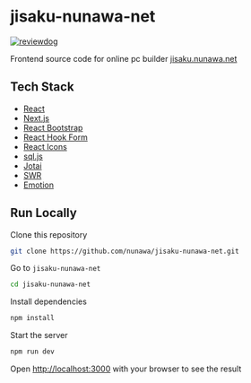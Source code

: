 # jisaku-nunawa-net

[![reviewdog](https://github.com/nunawa/jisaku-nunawa-net/actions/workflows/reviewdog.yml/badge.svg)](https://github.com/nunawa/jisaku-nunawa-net/actions/workflows/reviewdog.yml)

Frontend source code for online pc builder [jisaku.nunawa.net](https://jisaku.nunawa.net/)

## Tech Stack

- [React](https://ja.react.dev/)
- [Next.js](https://nextjs.org/)
- [React Bootstrap](https://react-bootstrap.netlify.app/)
- [React Hook Form](https://www.react-hook-form.com/)
- [React Icons](https://react-icons.github.io/react-icons/)
- [sql.js](https://sql.js.org/#/)
- [Jotai](https://jotai.org/)
- [SWR](https://swr.vercel.app/ja)
- [Emotion](https://emotion.sh/docs/introduction)

## Run Locally

Clone this repository

```bash
git clone https://github.com/nunawa/jisaku-nunawa-net.git
```

Go to `jisaku-nunawa-net`

```bash
cd jisaku-nunawa-net
```

Install dependencies

```bash
npm install
```

Start the server

```bash
npm run dev
```

Open [http://localhost:3000](http://localhost:3000) with your browser to see the result
